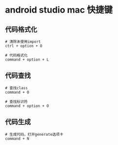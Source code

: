 
# android studio mac 快捷键

## 代码格式化
``` shell
# 清除未使用import
ctrl + option + O

# 代码格式化
command + option + L
```

## 代码查找
``` shell
# 查找class
command + O

# 查找标识符
command + option + O
```

## 代码生成
``` shell
# 生成代码，打开generate选项卡
command + N
```